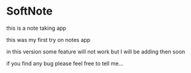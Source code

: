 # SoftNote
this is a note taking app

this was my first try on notes app

in this version some feature will not work
but I will be adding then soon

if you find any bug please feel free to tell me...
